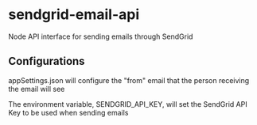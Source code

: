 # sendgrid-email-api
Node API interface for sending emails through SendGrid

## Configurations

appSettings.json will configure the "from" email that the person receiving the email will see

The environment variable, SENDGRID_API_KEY, will set the SendGrid API Key to be used when sending emails
